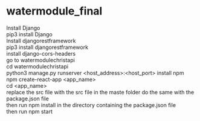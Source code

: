 # watermodule_final
Install Django <br/>
pip3 install Django <br/>
Install djangorestframework <br/>
pip3 install djangorestframework <br/>
install django-cors-headers <br/>
go to watermodulechristapi <br/>
cd watermodulechristapi <br/>
python3 manage.py runserver <host_address>:<host_port>
install npm <br/>
npm create-react-app <app_name> <br/>
cd <app_name> <br/>
replace the src file with the src file in the maste folder do the same with the package.json file <br/>
then run npm install in the directory containing the package.json file<br/>
then run npm start<br/>

